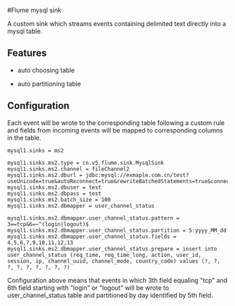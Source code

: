 #Flume mysql sink

A custom sink which streams events containing delimited text directly into a mysql table. 

## Features

* auto choosing table

* auto partitioning table 

## Configuration

Each event will be wrote to the corresponding table following a custom rule and fields from incoming events will be mapped to corresponding columns in the table.


	mysql1.sinks = ms2

	mysql1.sinks.ms2.type = cn.v5.flume.sink.MysqlSink
	mysql1.sinks.ms2.channel = fileChannel2
	mysql1.sinks.ms2.dburl = jdbc:mysql://exmaple.com.cn/test?useUnicode=true&autoReconnect=true&rewriteBatchedStatements=true&connectTimeout=12000&socketTimeout=12000
	mysql1.sinks.ms2.dbuser = test
	mysql1.sinks.ms2.dbpass = test
	mysql1.sinks.ms2.batch_size = 100
	mysql1.sinks.ms2.dbmapper = user_channel_status

	mysql1.sinks.ms2.dbmapper.user_channel_status.pattern = 3==tcp&6=~^(login|logout)$ 
	mysql1.sinks.ms2.dbmapper.user_channel_status.partition = 5:yyyy_MM_dd
	mysql1.sinks.ms2.dbmapper.user_channel_status.fields = 4,5,6,7,9,10,11,12,13 
	mysql1.sinks.ms2.dbmapper.user_channel_status.prepare = insert into user_channel_status (req_time, req_time_long, action, user_id, session, ip, channel_uuid, channel_mode, country_code) values (?, ?, ?, ?, ?, ?, ?, ?, ?)
	
Configuration above means that events in which 3th field equaling "tcp" and 6th field starting with "login" or "logout" will be wrote to user_channel_status table and partitioned by day identified by 5th field.